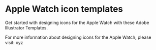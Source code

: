 # Apple Watch icon templates
Get started with designing icons for the Apple Watch with these Adobe Illustrator Templates.

For more information about designing icons for the Apple Watch, please visit: xyz